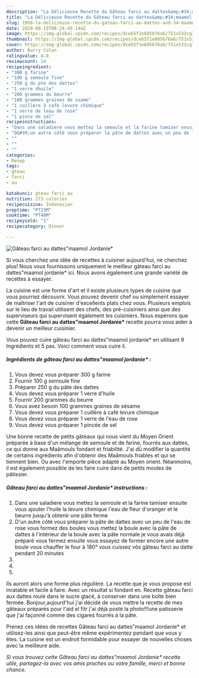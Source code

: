 ```yaml
---
description: "La Délicieuse Recette du Gâteau farci au dattes&amp;#34;maamol Jordanie*"
title: "La Délicieuse Recette du Gâteau farci au dattes&amp;#34;maamol Jordanie*"
slug: 1958-la-delicieuse-recette-du-gateau-farci-au-dattes-and-34-maamol-jordanie
date: 2020-08-15T08:24:49.144Z
image: https://img-global.cpcdn.com/recipes/dceb5f1e605b76a6/751x532cq70/gateau-farci-au-dattesmaamol-jordanie-photo-principale-de-la-recette.jpg
thumbnail: https://img-global.cpcdn.com/recipes/dceb5f1e605b76a6/751x532cq70/gateau-farci-au-dattesmaamol-jordanie-photo-principale-de-la-recette.jpg
cover: https://img-global.cpcdn.com/recipes/dceb5f1e605b76a6/751x532cq70/gateau-farci-au-dattesmaamol-jordanie-photo-principale-de-la-recette.jpg
author: Barry Colon
ratingvalue: 4.8
reviewcount: 14
recipeingredient:
- "300 g farine"
- "100 g semoule fine"
- "250 g du pte des dattes"
- "1 verre dhuile"
- "200 grammes du beurre"
- "100 grammes graines de ssame"
- "1 cuillère à café levure chimique"
- "1 verre de leau de rose"
- "1 pince de sel"
recipeinstructions:
- "Dans une saladiere vous mettez la semoule et la farine tamiser ensuite vous ajouter l&#39;huile la levure chimique l&#39;eau de fleur d&#39;oranger et le beurre jusqu&#39;à obtenir une pâte ferme"
- "D&#39;un autre côté vous préparer la pâte de dattes avec un peu de l&#39;eau de rose vous formez des boules vous mettez la boule avec la pâte de dattes à l&#39;intérieur de la boule avec la pâte normale je vous avais déjà préparé vous fermez ensuite vous essayez de former encore une autre boule vous chauffer le four à 180° vous cuissez vôs gâteau farci au datte pendant 20 minutes"
- ""
- ""
- ""
categories:
- Resep
tags:
- gteau
- farci
- au

katakunci: gteau farci au 
nutrition: 273 calories
recipecuisine: Indonesian
preptime: "PT23M"
cooktime: "PT40M"
recipeyield: "1"
recipecategory: Dinner

---
```



![Gâteau farci au dattes&#34;maamol Jordanie*](https://img-global.cpcdn.com/recipes/dceb5f1e605b76a6/751x532cq70/gateau-farci-au-dattesmaamol-jordanie-photo-principale-de-la-recette.jpg)

Si vous cherchez une idée de recettes à cuisiner aujourd'hui, ne cherchez plus! Nous vous fournissons uniquement le meilleur gâteau farci au dattes&#34;maamol jordanie* ici. Nous avons également une grande variété de recettes à essayer.

La cuisine est une forme d'art et il existe plusieurs types de cuisine que vous pourriez découvrir. Vous pouvez devenir chef ou simplement essayer de maîtriser l'art de cuisiner d'excellents plats chez vous. Plusieurs emplois sur le lieu de travail utilisent des chefs, des pré-cuisiniers ainsi que des superviseurs qui supervisent également les cuisiniers. Nous espérons que cette <strong> Gâteau farci au dattes&#34;maamol Jordanie* </strong> recette pourra vous aider à devenir un meilleur cuisinier.

<!--inarticleads1-->

Vous pouvez cuire gâteau farci au dattes&#34;maamol jordanie* en utilisant 9 Ingrédients et 5 pas. Voici comment vous cuire il.

##### Ingrédients de gâteau farci au dattes&#34;maamol jordanie* :

1. Vous devez vous préparer 300 g farine
1. Fournir 100 g semoule fine
1. Préparer 250 g du pâte des dattes
1. Vous devez vous préparer 1 verre d&#39;huile
1. Fournir 200 grammes du beurre
1. Vous avez besoin 100 grammes graines de sésame
1. Vous devez vous préparer 1 cuillère à café levure chimique
1. Vous devez vous préparer 1 verre de l&#39;eau de rose
1. Vous devez vous préparer 1 pincée de sel


Une bonne recette de petits gâteaux qui nous vient du Moyen Orient préparée à base d&#39;un mélange de semoule et de farine, fourrés aux dattes, ce qui donne aux Maâmouls fondant et friabilité. J&#39;ai dû modifier la quantité de certains ingrédients afin d&#39;obtenir des Maâmouls friables et qui se tiennent bien. Ou avec l&#39;emporte pièce adapté au Moyen orient. Néanmoins, il est également possible de les faire cuire dans de petits moules de pâtissier. 

<!--inarticleads2-->

##### Gâteau farci au dattes&#34;maamol Jordanie* instructions :

1. Dans une saladiere vous mettez la semoule et la farine tamiser ensuite vous ajouter l&#39;huile la levure chimique l&#39;eau de fleur d&#39;oranger et le beurre jusqu&#39;à obtenir une pâte ferme
1. D&#39;un autre côté vous préparer la pâte de dattes avec un peu de l&#39;eau de rose vous formez des boules vous mettez la boule avec la pâte de dattes à l&#39;intérieur de la boule avec la pâte normale je vous avais déjà préparé vous fermez ensuite vous essayez de former encore une autre boule vous chauffer le four à 180° vous cuissez vôs gâteau farci au datte pendant 20 minutes
1. 
1. 
1. 


Ils auront alors une forme plus régulière. La recette que je vous propose est inratable et facile à faire. Avec un résultat si fondant en. Recette gâteau farci aux dattes roulé dans le sucre glacé, à conserver dans une boîte bien fermée. Bonjour,aujourd&#39;hui j&#39;ai décidé de vous mettre la recette de mes gâteaux préparés pour l&#39;aid el fitr j&#39;ai déjà posté la photo!!!une patisserie que j&#39;ai façonné comme des cigares fourrés à la pâte. 

<!--inarticleads1-->

<p>
Prenez ces idées de recettes Gâteau farci au dattes&#34;maamol Jordanie* et utilisez-les ainsi que peut-être même expérimentez pendant que vous y êtes. La cuisine est un endroit formidable pour essayer de nouvelles choses avec la meilleure aide.
</p>

<p>
<i>Si vous trouvez cette Gâteau farci au dattes&#34;maamol Jordanie* recette utile, partagez-la avec vos amis proches ou votre famille, merci et bonne chance.</i>
</p>
